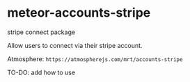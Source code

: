 meteor-accounts-stripe
======================

stripe connect package

Allow users to connect via their stripe account.  


Atmosphere: `https://atmospherejs.com/mrt/accounts-stripe`

TO-DO: add how to use